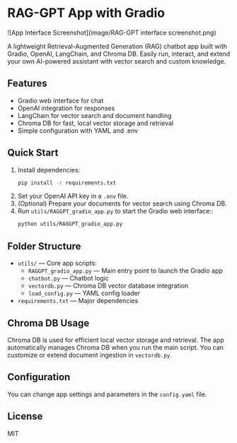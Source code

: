 # RAG-GPT App with Gradio

![App Interface Screenshot](image/RAG-GPT interface screenshot.png)

A lightweight Retrieval-Augmented Generation (RAG) chatbot app built with Gradio, OpenAI, LangChain, and Chroma DB. Easily run, interact, and extend your own AI-powered assistant with vector search and custom knowledge.

## Features
- Gradio web interface for chat
- OpenAI integration for responses
- LangChain for vector search and document handling
- Chroma DB for fast, local vector storage and retrieval
- Simple configuration with YAML and .env

## Quick Start
1. Install dependencies:
   ```bash
   pip install -r requirements.txt
   ```
2. Set your OpenAI API key in a `.env` file.
3. (Optional) Prepare your documents for vector search using Chroma DB.
4. Run `utils/RAGGPT_gradio_app.py` to start the Gradio web interface::
   ```bash
   python utils/RAGGPT_gradio_app.py
   ```

## Folder Structure
- `utils/` — Core app scripts:
   - `RAGGPT_gradio_app.py` — Main entry point to launch the Gradio app
   - `chatbot.py` — Chatbot logic
   - `vectordb.py` — Chroma DB vector database integration
   - `load_config.py` — YAML config loader
- `requirements.txt` — Major dependencies

## Chroma DB Usage
Chroma DB is used for efficient local vector storage and retrieval. The app automatically manages Chroma DB when you run the main script. You can customize or extend document ingestion in `vectordb.py`.

## Configuration
You can change app settings and parameters in the `config.yaml` file.

## License
MIT
